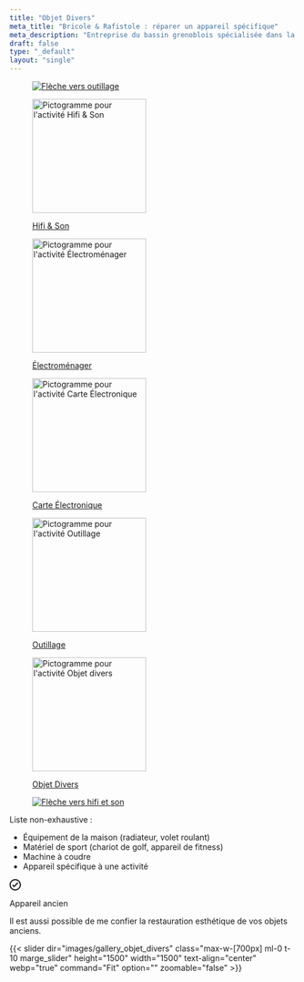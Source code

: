 ```yaml
---
title: "Objet Divers"
meta_title: "Bricole & Rafistole : réparer un appareil spécifique"
meta_description: "Entreprise du bassin grenoblois spécialisée dans la réparation d'objets divers du quotidien, de la maison ou spécifique à une activité."
draft: false
type: "_default"
layout: "single"
---
```


<div class="container_picto">
    <a href="../outillage" class="tertiaire">
        <figure>
            <image src="../../picto/fleche_gauche.svg" alt="Flèche vers outillage" class="pictos">
        </figure>
    </a>
    <a href="../hifi_son"  class="secondaire">
        <figure>
            <image src="../../picto/picto_hifi_son.svg" alt="Pictogramme pour l'activité Hifi & Son" width="200" height="200" class="pictos">
            <figcaption>
                <p class="legende">Hifi & Son</p>
            </figcaption>
        </figure>
    </a>
    <a href="../electromenager" class="secondaire">
        <figure>
            <image src="../../picto/picto_electromenager.svg" alt="Pictogramme pour l'activité Électroménager" width="200" height="200" class="pictos">
            <figcaption>
                <p class="legende">Électroménager</p>
            </figcaption>
        </figure>
    </a>
    <a href="../carte_electronique" class="secondaire">
        <figure>
            <image src="../../picto/picto_carte_electronique.svg" alt="Pictogramme pour l'activité Carte Électronique" width="200" height="200" class="pictos">
            <figcaption>
                <p class="legende">Carte Électronique</p>
            </figcaption>
        </figure>
    </a>
    <a href="../outillage" class="secondaire">
        <figure>
            <image src="../../picto/picto_outillage.svg" alt="Pictogramme pour l'activité Outillage" width="200" height="200" class="pictos">
            <figcaption>
                <p class="legende">Outillage</p>
            </figcaption>
        </figure>
    </a>
    <a href="../objet_divers" class="">
        <figure>
            <image src="../../picto/picto_objet_divers.svg" alt="Pictogramme pour l'activité Objet divers" width="200" height="200" class="pictos">
            <figcaption>
                <p class="legende principale secondaire">Objet Divers</p>
            </figcaption>
        </figure>
    </a>
    <a href="../hifi_son" class="tertiaire">
        <figure>
            <image src="../../picto/fleche_droite.svg" alt="Flèche vers hifi et son" class="pictos">
        </figure>
    </a>
</div>

Liste non-exhaustive :
- Équipement de la maison (radiateur, volet roulant)
- Matériel de sport (chariot de golf, appareil de fitness)
- Machine à coudre
- Appareil spécifique à une activité


<div class="notice tip mt-10 mb-10">
  <div class="notice-head">
      <svg
        width="20"
        height="20"
        viewBox="0 0 24 24"
        fill="none"
        xmlns="http://www.w3.org/2000/svg">
        <path
          fillRule="evenodd"
          clipRule="evenodd"
          d="M12 0C18.6274 0 24 5.37258 24 12C24 18.6274 18.6274 24 12 24C5.37258 24 0 18.6274 0 12C0 5.37258 5.37258 0 12 0ZM12 2.4C6.69807 2.4 2.4 6.69807 2.4 12C2.4 17.3019 6.69807 21.6 12 21.6C17.3019 21.6 21.6 17.3019 21.6 12C21.6 6.69807 17.3019 2.4 12 2.4ZM15.9515 7.55147L9.6 13.9029L8.04853 12.3515C7.5799 11.8828 6.8201 11.8828 6.35147 12.3515C5.88284 12.8201 5.88284 13.5799 6.35147 14.0485L8.75147 16.4485C9.2201 16.9172 9.9799 16.9172 10.4485 16.4485L17.6485 9.24853C18.1172 8.7799 18.1172 8.0201 17.6485 7.55147C17.1799 7.08284 16.4201 7.08284 15.9515 7.55147Z"
          fill="currentColor" />
      </svg>
    <p>Appareil ancien</p>
  </div>
  <div class="notice-body"><p>Il est aussi possible de me confier la restauration esthétique de vos objets anciens.</p></div>
</div>



{{< slider dir="images/gallery_objet_divers" class="max-w-[700px] ml-0 t-10 marge_slider" height="1500" width="1500" text-align="center" webp="true" command="Fit" option="" zoomable="false" >}}
